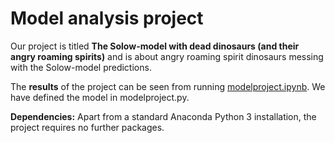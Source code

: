 # Model analysis project

Our project is titled **The Solow-model with dead dinosaurs (and their angry roaming spirits)** and is about angry roaming spirit dinosaurs messing with the Solow-model predictions.


The **results** of the project can be seen from running [modelproject.ipynb](modelproject.ipynb). We have defined the model in modelproject.py.


**Dependencies:** Apart from a standard Anaconda Python 3 installation, the project requires no further packages.